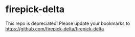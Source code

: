 firepick-delta
==============

This repo is depreciated!  Please update your bookmarks to https://github.com/firepick-delta/firepick-delta
